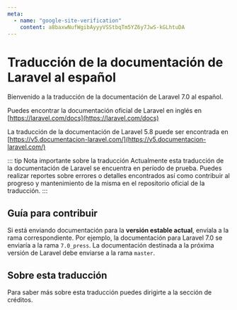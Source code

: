 ```yaml
---
meta:
  - name: "google-site-verification"
    content: a8baxwNufWgibAyyyVSStbqTm5YZ6y7JwS-kGLhtuDA
---
```


# Traducción de la documentación de Laravel al español

Bienvenido a la traducción de la documentación de Laravel 7.0 al español.

Puedes encontrar la documentación oficial de Laravel en inglés en [https://laravel.com/docs](https://laravel.com/docs)

La traducción de la documentación de Laravel 5.8 puede ser encontrada en [https://v5.documentacion-laravel.com/](https://v5.documentacion-laravel.com/)

::: tip Nota importante sobre la traducción
Actualmente esta traducción de la documentación de Laravel se encuentra en período de prueba. Puedes realizar reportes sobre errores o detalles encontrados así como contribuir al progreso y mantenimiento de la misma en el repositorio oficial de la traducción.
:::

## Guía para contribuir

Si está enviando documentación para la **versión estable actual**, envíala a la rama correspondiente. Por ejemplo, la documentación para Laravel 7.0 se enviaría a la rama `7.0_press`. La documentación destinada a la próxima versión de Laravel debe enviarse a la rama `master`.

## Sobre esta traducción

Para saber más sobre esta traducción puedes dirigirte a la sección de créditos.

